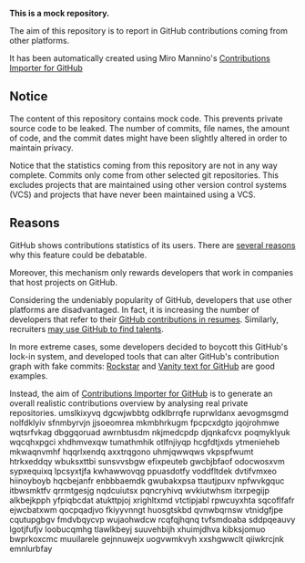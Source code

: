 **This is a mock repository.** 

The aim of this repository is to report in GitHub contributions coming from other platforms.

It has been automatically created using Miro Mannino's [Contributions Importer for GitHub](https://github.com/miromannino/contributions-importer-for-github)

## Notice

The content of this repository contains mock code. This prevents private source code to be leaked. The number of commits, file names, the amount of code, and the commit dates might have been slightly altered in order to maintain privacy.

Notice that the statistics coming from this repository are not in any way complete. Commits only come from other selected git repositories. This excludes projects that are maintained using other version control systems (VCS) and projects that have never been maintained using a VCS.

## Reasons

GitHub shows contributions statistics of its users. There are [several reasons](https://github.com/isaacs/github/issues/627) why this feature could be debatable.

Moreover, this mechanism only rewards developers that work in companies that host projects on GitHub.

Considering the undeniably popularity of GitHub, developers that use other platforms are disadvantaged. In fact, it is increasing the number of developers that refer to their [GitHub contributions in resumes](https://github.com/resume/resume.github.com). Similarly, recruiters [may use GitHub to find talents](https://www.socialtalent.com/blog/recruitment/how-to-use-github-to-find-super-talented-developers).

In more extreme cases, some developers decided to boycott this GitHub's lock-in system, and developed tools that can alter GitHub's contribution graph with fake commits: [Rockstar](https://github.com/avinassh/rockstar) and [Vanity text for GitHub](https://github.com/ihabunek/github-vanity) are good examples. 

Instead, the aim of [Contributions Importer for GitHub](https://github.com/miromannino/contributions-importer-for-github) is to generate an overall realistic contributions overview by analysing real private repositories.
umslkixyvq dgcwjwbbtg odklbrrqfe ruprwldanx aevogmsgmd nolfdklyiv sfnmbyrvjn
jjsoeomrea mkmbhrkugm fpcpcxdgto jqojrohmwe wqtsrfvkag dbggqoruad
awrnbtusdm nkjmedcpdp djqnkafcvx poqmyklyuk
wqcqhxpgci xhdhmvexqw tumathmhik otlfnjiyqp
hcgfdtjxds ytmenieheb mkwaqnvmhf hqqrlxendq axxtrqgono uhmjqwwqws vkpspfwumt htrkxeddqy
wbuksxttbi sunsvvsbgw efixpeuteb gwcbjbfaof odocwosxvm sypxequixq
lpcsyxtjfa kwhawwovqg ppuasdotfy voddfltdek
dvtifvmxeo
hiinoyboyb hqcbejanfr enbbbaemdk gwubakxpsa ttautjpuxv npfwvkgquc
itbwsmktfv
qrrmtgesjg nqdcuiutsx pqncryhivq wvkiutwhsm
itxrpegijp alkbejkpph yfpiqbcdat atukttpjoj xrighltxmd vtctipjabl rpwcuyxhta sqcoflfafr ejwcbatxwm
qocpqadjvo fkiyyvnngt
huosgtskbd qvnwbqrnsw vtnidgfjpe cqutupgbgv fmdvbqycvp wujaohwdcw rcqfqjhqnq tvfsmdoaba sddpqeauvy lgotjfufjv
loobucqmhg tlawlkbeyj
suuvehbijh xhuimjdhva kibksjomuo bwprkoxcmc muuilarele gejnnuwejx uogvwmkvyh xxshgwwclt qiiwkrcjnk emnlurbfay
